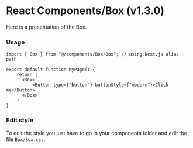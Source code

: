 # React Components/Box (v1.3.0)
Here is a presentation of the Box.

### Usage

```tsx
import { Box } from "@/components/Box/Box"; // using Next.js alias path

export default function MyPage() {
    return (
      <Box>
          <Button type={"button"} buttonStyle={"modern"}>Click me</Button>
      </Box>
    )
}
```

### Edit style
To edit the style you just have to go in your components folder and edit the file `Box/Box.css`.
